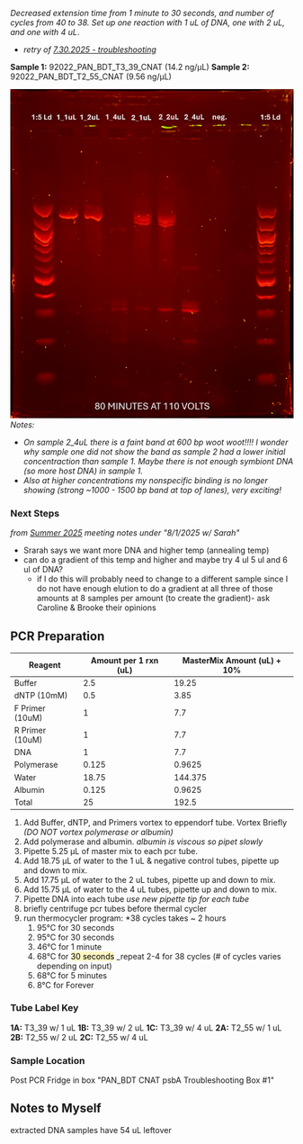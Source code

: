 *Decreased extension time from 1 minute to 30 seconds, and number of cycles from 40 to 38. Set up one reaction with 1 uL of DNA, one with 2 uL, and one with 4 uL*.
- *retry of [7.30.2025 - troubleshooting](7.30.2025%20-%20troubleshooting.md)*

**Sample 1:** 92022_PAN_BDT_T3_39_CNAT (14.2 ng/μL)
**Sample 2:** 92022_PAN_BDT_T2_55_CNAT (9.56 ng/μL)

![](psbA%20Gel%20Images/August1_2025_Gel.png)
*Notes:* 
- *On sample 2_4uL there is a faint band at 600 bp woot woot!!!! I wonder why sample one did not show the band as sample 2 had a lower initial concentraction than sample 1. Maybe there is not enough symbiont DNA (so more host DNA) in sample 1.*
- *Also at higher concentrations my nonspecific binding is no longer showing (strong ~1000 - 1500 bp band at top of lanes), very exciting!* 
### Next Steps 
*from [Summer 2025](../../Notes/Meeting%20Notes/Summer%202025.md) meeting notes under "8/1/2025 w/ Sarah"*
- Srarah says we want more DNA and higher temp (annealing temp)
- can do a gradient of this temp and higher and maybe try 4 ul 5 ul and 6 ul of DNA?
	- if I do this will probably need to change to a different sample since I do not have enough elution to do a gradient at all three of those amounts at 8 samples per amount (to create the gradient)- ask Caroline & Brooke their opinions 
## PCR Preparation

| Reagent         | Amount per 1 rxn (uL) | MasterMix Amount (uL) + 10% |
| --------------- | --------------------- | --------------------------- |
| Buffer          | 2.5                   | 19.25                       |
| dNTP (10mM)     | 0.5                   | 3.85                        |
| F Primer (10uM) | 1                     | 7.7                         |
| R Primer (10uM) | 1                     | 7.7                         |
| DNA             | 1                     | 7.7                         |
| Polymerase      | 0.125                 | 0.9625                      |
| Water           | 18.75                 | 144.375                     |
| Albumin         | 0.125                 | 0.9625                      |
| Total           | 25                    | 192.5                       |
1. Add Buffer, dNTP, and Primers vortex to eppendorf tube. Vortex Briefly 
*(DO NOT vortex polymerase or albumin)*
2. Add polymerase and albumin. 
*albumin is viscous so pipet slowly*
3. Pipette 5.25 µL of master mix to each pcr tube.
4. Add 18.75 µL of water to the 1 uL & negative control tubes, pipette up and down to mix.
5. Add 17.75 µL of water to the 2 uL tubes, pipette up and down to mix.
6. Add 15.75 µL of water to the 4 uL tubes, pipette up and down to mix.
7. Pipette DNA into each tube
*use new pipette tip for each tube*
8. briefly centrifuge pcr tubes before thermal cycler
9. run thermocycler program: *38 cycles takes ~ 2 hours
    1. 95°C for 30 seconds
    2. 95°C for 30 seconds
    3. 46°C for 1 minute
    4. 68°C for <mark style="background: #FFF3A3A6;">30 seconds</mark> _repeat 2-4 for 38 cycles (# of cycles varies depending on input)
    5. 68°C for 5 minutes
    6. 8°C for Forever

### Tube Label Key 
**1A:** T3_39 w/ 1 uL
**1B:** T3_39 w/ 2 uL 
**1C:** T3_39 w/ 4 uL 
**2A:** T2_55 w/ 1 uL
**2B:** T2_55 w/ 2 uL
**2C:** T2_55 w/ 4 uL

### Sample Location 
Post PCR Fridge in box "PAN_BDT CNAT psbA Troubleshooting Box #1"

## Notes to Myself 
extracted DNA samples have 54 uL leftover 